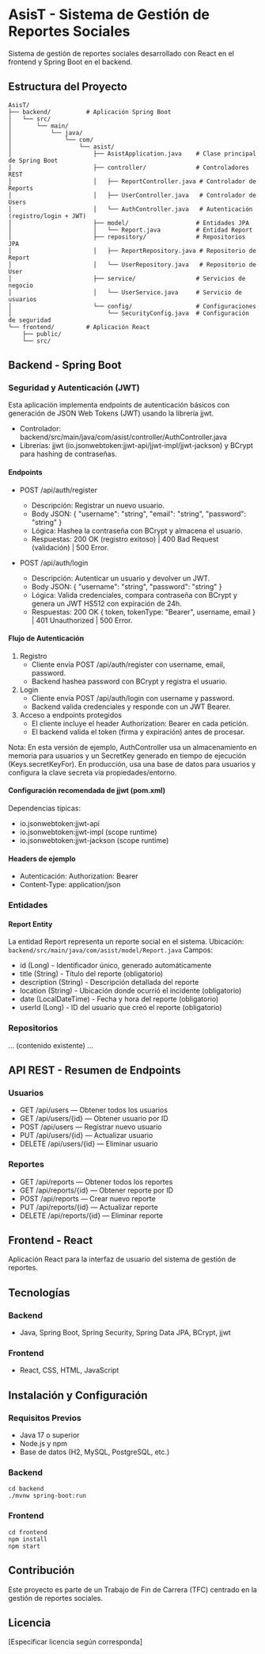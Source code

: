 # AsisT - Sistema de Gestión de Reportes Sociales
Sistema de gestión de reportes sociales desarrollado con React en el frontend y Spring Boot en el backend.

## Estructura del Proyecto
```
AsisT/
├── backend/          # Aplicación Spring Boot
│   └── src/
│       └── main/
│           └── java/
│               └── com/
│                   └── asist/
│                       ├── AsistApplication.java    # Clase principal de Spring Boot
│                       ├── controller/              # Controladores REST
│                       │   ├── ReportController.java # Controlador de Reports
│                       │   ├── UserController.java   # Controlador de Users
│                       │   └── AuthController.java   # Autenticación (registro/login + JWT)
│                       ├── model/                   # Entidades JPA
│                       │   └── Report.java          # Entidad Report
│                       ├── repository/              # Repositorios JPA
│                       │   ├── ReportRepository.java # Repositorio de Report
│                       │   └── UserRepository.java   # Repositorio de User
│                       ├── service/                 # Servicios de negocio
│                       │   └── UserService.java     # Servicio de usuarios
│                       └── config/                  # Configuraciones
│                           └── SecurityConfig.java  # Configuración de seguridad
└── frontend/         # Aplicación React
    ├── public/
    └── src/
```

## Backend - Spring Boot

### Seguridad y Autenticación (JWT)
Esta aplicación implementa endpoints de autenticación básicos con generación de JSON Web Tokens (JWT) usando la librería jjwt.

- Controlador: backend/src/main/java/com/asist/controller/AuthController.java
- Librerías: jjwt (io.jsonwebtoken:jjwt-api/jjwt-impl/jjwt-jackson) y BCrypt para hashing de contraseñas.

#### Endpoints
- POST /api/auth/register
  - Descripción: Registrar un nuevo usuario.
  - Body JSON: { "username": "string", "email": "string", "password": "string" }
  - Lógica: Hashea la contraseña con BCrypt y almacena el usuario.
  - Respuestas: 200 OK (registro exitoso) | 400 Bad Request (validación) | 500 Error.

- POST /api/auth/login
  - Descripción: Autenticar un usuario y devolver un JWT.
  - Body JSON: { "username": "string", "password": "string" }
  - Lógica: Valida credenciales, compara contraseña con BCrypt y genera un JWT HS512 con expiración de 24h.
  - Respuestas: 200 OK { token, tokenType: "Bearer", username, email } | 401 Unauthorized | 500 Error.

#### Flujo de Autenticación
1) Registro
   - Cliente envía POST /api/auth/register con username, email, password.
   - Backend hashea password con BCrypt y registra el usuario.
2) Login
   - Cliente envía POST /api/auth/login con username y password.
   - Backend valida credenciales y responde con un JWT Bearer.
3) Acceso a endpoints protegidos
   - El cliente incluye el header Authorization: Bearer <JWT> en cada petición.
   - El backend valida el token (firma y expiración) antes de procesar.

Nota: En esta versión de ejemplo, AuthController usa un almacenamiento en memoria para usuarios y un SecretKey generado en tiempo de ejecución (Keys.secretKeyFor). En producción, usa una base de datos para usuarios y configura la clave secreta vía propiedades/entorno.

#### Configuración recomendada de jjwt (pom.xml)
Dependencias típicas:
- io.jsonwebtoken:jjwt-api
- io.jsonwebtoken:jjwt-impl (scope runtime)
- io.jsonwebtoken:jjwt-jackson (scope runtime)

#### Headers de ejemplo
- Autenticación: Authorization: Bearer <token>
- Content-Type: application/json

### Entidades
#### Report Entity
La entidad Report representa un reporte social en el sistema.
Ubicación: `backend/src/main/java/com/asist/model/Report.java`
Campos:
- id (Long) - Identificador único, generado automáticamente
- title (String) - Título del reporte (obligatorio)
- description (String) - Descripción detallada del reporte
- location (String) - Ubicación donde ocurrió el incidente (obligatorio)
- date (LocalDateTime) - Fecha y hora del reporte (obligatorio)
- userId (Long) - ID del usuario que creó el reporte (obligatorio)

### Repositorios
... (contenido existente) ...

## API REST - Resumen de Endpoints
### Usuarios
- GET /api/users — Obtener todos los usuarios
- GET /api/users/{id} — Obtener usuario por ID
- POST /api/users — Registrar nuevo usuario
- PUT /api/users/{id} — Actualizar usuario
- DELETE /api/users/{id} — Eliminar usuario

### Reportes
- GET /api/reports — Obtener todos los reportes
- GET /api/reports/{id} — Obtener reporte por ID
- POST /api/reports — Crear nuevo reporte
- PUT /api/reports/{id} — Actualizar reporte
- DELETE /api/reports/{id} — Eliminar reporte

## Frontend - React
Aplicación React para la interfaz de usuario del sistema de gestión de reportes.

## Tecnologías
### Backend
- Java, Spring Boot, Spring Security, Spring Data JPA, BCrypt, jjwt
### Frontend
- React, CSS, HTML, JavaScript

## Instalación y Configuración
### Requisitos Previos
- Java 17 o superior
- Node.js y npm
- Base de datos (H2, MySQL, PostgreSQL, etc.)

### Backend
```
cd backend
./mvnw spring-boot:run
```

### Frontend
```
cd frontend
npm install
npm start
```

## Contribución
Este proyecto es parte de un Trabajo de Fin de Carrera (TFC) centrado en la gestión de reportes sociales.

## Licencia
[Especificar licencia según corresponda]
